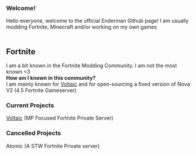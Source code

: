 ### Welcome!
Hello everyone, welcome to the official Enderman Github page! I am usually modding Fortnite, Minecraft and/or working on my own games<br><br>

## Fortnite
I am a bit known in the Fortnite Modding Community. I am not the most known <3<br>
<b>How am I known in this community?</b><br>
I am mainly known for <a href="https://dsc.gg/voltaic">Voltaic</a> and for open-sourcing a fixed version of Nova V2 (4.5 Fortnite Gameserver)<br>

<h3><b>Current Projects</b></h3>
<a href="https://dsc.gg/voltaic">Voltaic</a> (MP Focused Fortnite Private Server)<br>

<b><h3>Cancelled Projects</b></h3>
Atomic (A STW Fortnite Private server)<br><br>
